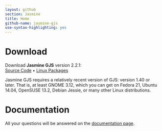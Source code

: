 ```yaml
---
layout: github
section: Jasmine
title: Home
github-name: jasmine-gjs
use-syntax-highlighting: yes
---
```


# Download #

<p class="callout">
    Download <strong>Jasmine GJS</strong> version 2.2.1:<br/>
    <a class="source-download" href="/downloads/jasmine-gjs-2.2.1.tar.xz">Source Code</a> &bull;
    <a class="source-download" href="http://software.opensuse.org/download/package?project=home:ptomato&amp;package=jasmine-gjs">Linux Packages</a>
</p>

Jasmine GJS requires a relatively recent version of GJS: version 1.40 or later.
That is, at least GNOME 3.12, which you can get on Fedora 21, Ubuntu 14.04, OpenSUSE 13.2, Debian Jessie, or many other Linux distributions.

# Documentation #

All your questions will be answered on the [documentation page](https://github.com/ptomato/jasmine-gjs#jasmine-for-gjs).

